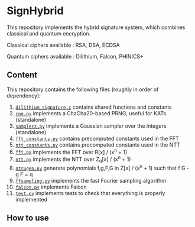 # SignHybrid

This repository implements the hybrid signature system, which combines classical and quantum encryption.

Classical ciphers available : RSA, DSA, ECDSA

Quantum ciphers available : Dilithium, Falcon, PHINICS+

## Content 

This repository contains the following files (roughly in order of dependency):
1. [`dilithium_signature.c`]('Signature/dilithium_signature.c') contains shared functions and constants
1. [`rng.py`](rng.py) implements a ChaCha20-based PRNG, useful for KATs (standalone)
1. [`samplerz.py`](samplerz.py) implements a Gaussian sampler over the integers (standalone)
1. [`fft_constants.py`](fft_constants.py) contains precomputed constants used in the FFT
1. [`ntt_constants.py`](ntt_constants.py) contains precomputed constants used in the NTT
1. [`fft.py`](fft.py) implements the FFT over R[x] / (x<sup>n</sup> + 1)
1. [`ntt.py`](ntt.py) implements the NTT over Z<sub>q</sub>[x] / (x<sup>n</sup> + 1)
1. [`ntrugen.py`](ntrugen.py) generate polynomials f,g,F,G in Z[x] / (x<sup>n</sup> + 1) such that f G - g F = q
1. [`ffsampling.py`](ffsampling.py) implements the fast Fourier sampling algorithm
1. [`falcon.py`](falcon.py) implements Falcon
1. [`test.py`](test.py) implements tests to check that everything is properly implemented


## How to use
